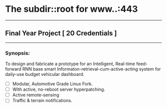 # The subdir::root for www..:443

---

## Final Year Project [ 20 Credentials ]

---

### Synopsis:

To design and fabricate a prototype for an Intelligent, Real-time feed-forward RNN base smart Informaton-retrieval-cum-active-acting system for daily-use budget vehicular dashboard.

 - [ ] Modular, Automotive Grade Linux Fork.
 - [ ] With active, no-reboot server hyperpatching.
 - [ ] Active remote-sensing
 - [ ] Traffic & terrain notifications.
